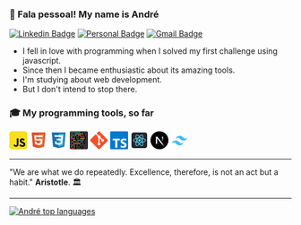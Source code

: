 ### 👋 Fala pessoal! My name is André

[![Linkedin Badge](https://img.shields.io/badge/-LinkedIn-FF2F0E?style=flat-square&logo=Linkedin&logoColor=white&link=https://www.linkedin.com/in/andre-web-dev)](https://www.linkedin.com/in/andre-web-dev)
[![Personal Badge](https://img.shields.io/badge/-Website-FF2F0E?style=flat-square&logo=Me&logoColor=white&link=https://codi-andre.github.io/portfolio/)](https://codi-andre.github.io/portfolio/)
[![Gmail Badge](https://img.shields.io/badge/-uefs.andre@gmail.com-FF2F0E?style=flat-square&logo=Gmail&logoColor=white&link=mailto:uefs.andre@gmail.com)](mailto:uefs.andre@gmail.com)

- I fell in love with programming when I solved my first challenge using javascript.
- Since then I became enthusiastic about its amazing tools.
- I'm studying about web development.
- But I don't intend to stop there.

<div align="left">

### 🎓 My programming tools, so far

<img alt="JavaScript" src="./assets/javascript_logo.svg" title="JavaScript" width="32px">
<img alt="HTML" src="./assets/html_logo.svg"  title="HTML" width="32px">
<img alt="CSS" src="./assets/css_logo.svg"  title="CSS" width="32px">
<img alt="Prettier" src="./assets/prettier_logo.png" title="Prettier" width="32px">
<img alt="Git" src="./assets/git_logo.svg" title="Git" width="32px">
<img alt="TypeScript" src="./assets/typescript_logo.svg" title="TypeScript" width="32px">
<img alt="ReactJS" src="./assets/react_logo.svg"  title="ReactJS" width="32px">
<img alt="NextJS" src="./assets/next_logo.svg" title="NextJS" width="32px">
<img alt="TailwindCSS" src="./assets/tailwind_logo.svg" title="TailwindCSS" width="32px">

</div>

---

"We are what we do repeatedly. Excellence, therefore, is not an act but a habit." **Aristotle**. 🏛️

---

<div>
  
[![André top languages](https://github-readme-stats.vercel.app/api/top-langs/?username=codi-andre&theme=blue-white)](https://github.com/anuraghazra/github-readme-stats)
  
 </div>
